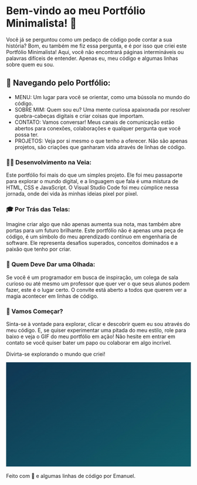 # Bem-vindo ao meu Portfólio Minimalista! 🚀

Você já se perguntou como um pedaço de código pode contar a sua história? Bom, eu também me fiz essa pergunta, e é por isso que criei este Portfólio Minimalista! Aqui, você não encontrará páginas intermináveis ou palavras difíceis de entender. Apenas eu, meu código e algumas linhas sobre quem eu sou.

## 📂 Navegando pelo Portfólio:

* MENU: Um lugar para você se orientar, como uma bússola no mundo do código.
* SOBRE MIM: Quem sou eu? Uma mente curiosa apaixonada por resolver quebra-cabeças digitais e criar coisas que importam.
* CONTATO: Vamos conversar! Meus canais de comunicação estão abertos para conexões, colaborações e qualquer pergunta que você possa ter.
* PROJETOS: Veja por si mesmo o que tenho a oferecer. Não são apenas projetos, são criações que ganharam vida através de linhas de código.

### 👨‍💻 Desenvolvimento na Veia:

Este portfólio foi mais do que um simples projeto. Ele foi meu passaporte para explorar o mundo digital, e a linguagem que fala é uma mistura de HTML, CSS e JavaScript. O Visual Studio Code foi meu cúmplice nessa jornada, onde dei vida às minhas ideias pixel por pixel.

### 🎓 Por Trás das Telas:

Imagine criar algo que não apenas aumenta sua nota, mas também abre portas para um futuro brilhante. Este portfólio não é apenas uma peça de código, é um símbolo do meu aprendizado contínuo em engenharia de software. Ele representa desafios superados, conceitos dominados e a paixão que tenho por criar.

### 👥 Quem Deve Dar uma Olhada:

Se você é um programador em busca de inspiração, um colega de sala curioso ou até mesmo um professor que quer ver o que seus alunos podem fazer, este é o lugar certo. O convite está aberto a todos que querem ver a magia acontecer em linhas de código.

### 🎉 Vamos Começar?

Sinta-se à vontade para explorar, clicar e descobrir quem eu sou através do meu código. E, se quiser experimentar uma pitada do meu estilo, role para baixo e veja o GIF do meu portfólio em ação! Não hesite em entrar em contato se você quiser bater um papo ou colaborar em algo incrível.

Divirta-se explorando o mundo que criei!

<img src="/gifPortfolio.gif">

Feito com 💜 e algumas linhas de código por Emanuel.
